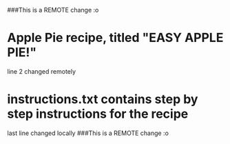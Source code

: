 ###This is a REMOTE change :o 
# Apple Pie recipe, titled "EASY APPLE PIE!" 
line 2 changed remotely
# instructions.txt contains step by step instructions for the recipe

last line changed locally
###This is a REMOTE change :o 
